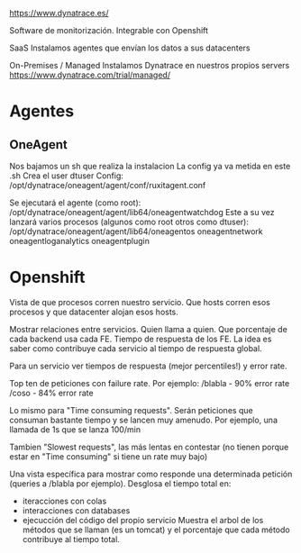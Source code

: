 https://www.dynatrace.es/

Software de monitorización.
Integrable con Openshift

SaaS
Instalamos agentes que envían los datos a sus datacenters


On-Premises / Managed
Instalamos Dynatrace en nuestros propios servers
https://www.dynatrace.com/trial/managed/


# Agentes

## OneAgent
Nos bajamos un sh que realiza la instalacion
La config ya va metida en este .sh
Crea el user dtuser
Config: /opt/dynatrace/oneagent/agent/conf/ruxitagent.conf

Se ejecutará el agente (como root):
/opt/dynatrace/oneagent/agent/lib64/oneagentwatchdog
Este a su vez lanzará varios procesos (algunos como root otros como dtuser):
/opt/dynatrace/oneagent/agent/lib64/oneagentos
oneagentnetwork
oneagentloganalytics
oneagentplugin


# Openshift
Vista de que procesos corren nuestro servicio. Que hosts corren esos procesos y que datacenter alojan esos hosts.

Mostrar relaciones entre servicios.
Quien llama a quien. Que porcentaje de cada backend usa cada FE.
Tiempo de respuesta de los FE.
La idea es saber como contribuye cada servicio al tiempo de respuesta global.

Para un servicio ver tiempos de respuesta (mejor percentiles!) y error rate.

Top ten de peticiones con failure rate. Por ejemplo:
  /blabla - 90% error rate
  /coso - 84% error rate

Lo mismo para "Time consuming requests". Serán peticiones que consuman bastante tiempo y se lancen muy amenudo. Por ejemplo, una llamada de 1s que se lanza 100/min

Tambien "Slowest requests", las más lentas en contestar (no tienen porque estar en "Time consuming" si tiene un rate muy bajo)



Una vista específica para mostrar como responde una determinada petición (queries a /blabla por ejemplo).
Desglosa el tiempo total en:
  - iteracciones con colas
  - interacciones con databases
  - ejecucción del código del propio servicio
Muestra el arbol de los métodos que se llaman (es un tomcat) y el porcentaje que cada método contribuye al tiempo total.
